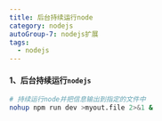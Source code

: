 ```yaml
---
title: 后台持续运行node
category: nodejs
autoGroup-7: nodejs扩展
tags:
  - nodejs
---
```


#### 1、后台持续运行`nodejs`

```bash
# 持续运行node并把信息输出到指定的文件中
nohup npm run dev >myout.file 2>&1 &
```



